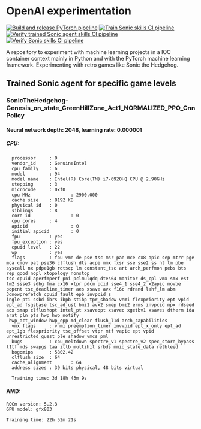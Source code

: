 # OpenAI experimentation

[![Build and release PyTorch pipeline](https://github.com/andyholst/openai-experimentation/actions/workflows/pytorch_build_release.yaml/badge.svg)](https://github.com/andyholst/openai-experimentation/actions/workflows/pytorch_build_release.yaml)
[![Train Sonic skills CI pipeline](https://github.com/andyholst/openai-experimentation/actions/workflows/train_sonic_agent.yaml/badge.svg)](https://github.com/andyholst/openai-experimentation/actions/workflows/train_sonic_agent.yaml)
[![Verify trained Sonic agent skills CI pipeline](https://github.com/andyholst/openai-experimentation/actions/workflows/verify_trained_sonic_agent.yaml/badge.svg)](https://github.com/andyholst/openai-experimentation/actions/workflows/verify_trained_sonic_agent.yaml)
[![Verify Sonic skills CI pipeline](https://github.com/andyholst/openai-experimentation/actions/workflows/verify_sonic_skills.yaml/badge.svg)](https://github.com/andyholst/openai-experimentation/actions/workflows/verify_sonic_skills.yaml)

A repository to experiment with machine learning projects in a IOC container context mainly in Python and with the
PyTorch machine learning framework. Experimenting with retro games like Sonic the Hedgehog.

## Trained Sonic agent for specific game levels

### SonicTheHedgehog-Genesis_on_state_GreenHillZone_Act1_NORMALIZED_PPO_CnnPolicy

#### Neural network depth: 2048, learning rate: 0.000001

##### CPU:

```
  processor     : 0
  vendor_id     : GenuineIntel
  cpu family    : 6
  model         : 94
  model name    : Intel(R) Core(TM) i7-6920HQ CPU @ 2.90GHz
  stepping      : 3
  microcode     : 0xf0
  cpu MHz               : 2900.000
  cache size    : 8192 KB
  physical id   : 0
  siblings      : 8
  core id               : 0
  cpu cores     : 4
  apicid                : 0
  initial apicid        : 0
  fpu           : yes
  fpu_exception : yes
  cpuid level   : 22
  wp            : yes
  flags         : fpu vme de pse tsc msr pae mce cx8 apic sep mtrr pge mca cmov pat pse36 clflush dts acpi mmx fxsr sse sse2 ss ht tm pbe syscall nx pdpe1gb rdtscp lm constant_tsc art arch_perfmon pebs bts rep_good nopl xtopology nonstop_
tsc cpuid aperfmperf pni pclmulqdq dtes64 monitor ds_cpl vmx smx est tm2 ssse3 sdbg fma cx16 xtpr pdcm pcid sse4_1 sse4_2 x2apic movbe popcnt tsc_deadline_timer aes xsave avx f16c rdrand lahf_lm abm 3dnowprefetch cpuid_fault epb invpcid_s
ingle pti ssbd ibrs ibpb stibp tpr_shadow vnmi flexpriority ept vpid ept_ad fsgsbase tsc_adjust bmi1 avx2 smep bmi2 erms invpcid mpx rdseed adx smap clflushopt intel_pt xsaveopt xsavec xgetbv1 xsaves dtherm ida arat pln pts hwp hwp_notify
 hwp_act_window hwp_epp md_clear flush_l1d arch_capabilities
  vmx flags     : vnmi preemption_timer invvpid ept_x_only ept_ad ept_1gb flexpriority tsc_offset vtpr mtf vapic ept vpid unrestricted_guest ple shadow_vmcs pml
  bugs          : cpu_meltdown spectre_v1 spectre_v2 spec_store_bypass l1tf mds swapgs taa itlb_multihit srbds mmio_stale_data retbleed
  bogomips      : 5802.42
  clflush size  : 64
  cache_alignment       : 64
  address sizes : 39 bits physical, 48 bits virtual
  
  Training time: 3d 18h 43m 9s
```

#### AMD:

```
ROCm version: 5.2.3
GPU model: gfx803 

Training time: 22h 52m 21s
```

